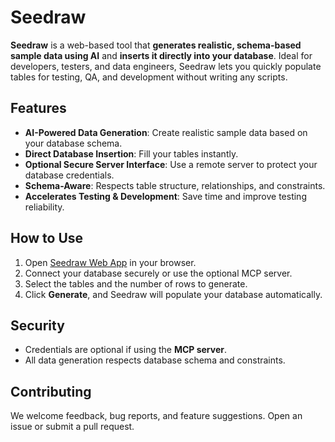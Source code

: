 # Seedraw

**Seedraw** is a web-based tool that **generates realistic, schema-based sample data using AI** and **inserts it directly into your database**. Ideal for developers, testers, and data engineers, Seedraw lets you quickly populate tables for testing, QA, and development without writing any scripts.  

## Features

- **AI-Powered Data Generation**: Create realistic sample data based on your database schema.  
- **Direct Database Insertion**: Fill your tables instantly.  
- **Optional Secure Server Interface**: Use a remote server to protect your database credentials.  
- **Schema-Aware**: Respects table structure, relationships, and constraints.  
- **Accelerates Testing & Development**: Save time and improve testing reliability.  

## How to Use

1. Open [Seedraw Web App](#) in your browser.  
2. Connect your database securely or use the optional MCP server.  
3. Select the tables and the number of rows to generate.  
4. Click **Generate**, and Seedraw will populate your database automatically.  

## Security

- Credentials are optional if using the **MCP server**.  
- All data generation respects database schema and constraints.  

## Contributing

We welcome feedback, bug reports, and feature suggestions. Open an issue or submit a pull request.
